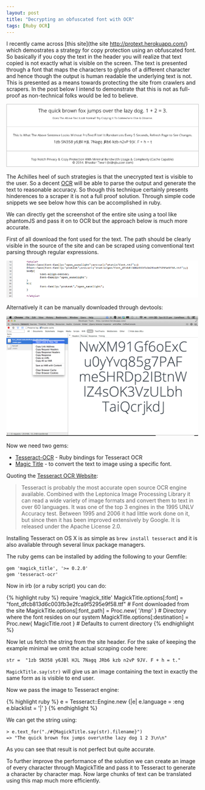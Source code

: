 ```yaml
---
layout: post
title: "Decrypting an obfuscated font with OCR"
tags: [Ruby OCR]
---
```


I recently came across [this site](the site http://protext.herokuapp.com/) which demostrates a strategy for copy protection using an obfuscated font. So basically if you copy the text in the header you will realize that text copied is not exactly what is visible on the screen. The text is presented through a font that maps the characters to glyphs of a different character and hence though the output is human readable the underlying text is not. This is presented as a means towards protecting the site from crawlers and scrapers. In the post below I intend to demonstrate that this is not as full-proof as non-technical folks would be led to believe.

<img src="/images/protext_site.png" style="border: 1px solid silver;"/>

The Achilles heel of such strategies is that the unecrypted text is visible to the user. So a decent [OCR](http://en.wikipedia.org/wiki/Optical_character_recognition) will be able to parse the output and generate the text to reasonable accuracy. So though this technique certainly presents hinderences to a scraper it is not a full proof solution. Through simple code snippets we see below how this can be accomplished in ruby.

We can directly get the screenshot of the entire site using a tool like phantomJS and pass it on to OCR but the approach below is much more accurate.

First of all download the font used for the text. The path should be clearly visible in the source of the site and can be scraped using conventional text parsing through regular expressions.

<img src="/images/protext_css_source.png"/>

Alternatively it can be manually downloaded through devtools:

<img src="/images/protext_devtools_font.png"/>

Now we need two gems:

- [Tesseract-OCR](https://www.ruby-toolbox.com/projects/tesseract-ocr) - Ruby bindings for Tesseract OCR
- [Magic Title](https://www.ruby-toolbox.com/projects/magick_title) - to convert the text to image using a specific font.

Quoting the [Tesseract OCR Website](http://code.google.com/p/tesseract-ocr/):

> Tesseract is probably the most accurate open source OCR engine available. Combined with the Leptonica Image Processing Library it can read a wide variety of image formats and convert them to text in over 60 languages. It was one of the top 3 engines in the 1995 UNLV Accuracy test. Between 1995 and 2006 it had little work done on it, but since then it has been improved extensively by Google. It is released under the Apache License 2.0.

Installing Tesseract on OS X is as simple as `brew install tesseract` and it is also available through several linux package managers.

The ruby gems can be installed by adding the following to your Gemfile:

    gem 'magick_title', '>= 0.2.0'
    gem 'tesseract-ocr'

Now in irb (or a ruby script) you can do:

{% highlight ruby %}
require 'magick_title'
MagickTitle.options[:font] = "font_dfcb813d6c003fb3e2fca9f5295e9f58.ttf"  # Font downloaded from the site
MagickTitle.options[:font_path] =  Proc.new{ '/tmp' }  # Directory where the font resides on our system
MagickTitle.options[:destination] =  Proc.new{ MagicTitle.root } # Defaults to current directory
{% endhighlight %}

Now let us fetch the string from the site header. For the sake of keeping the example minimal we omit the actual scraping code here:

    str =  "1zb SN358 y6JBl HJL 7Nagq JRb6 kzb n2vP 9JV. F + h = t."

`MagickTitle.say(str)` will give us an image containing the text in exactly the same form as is visible to end user.

Now we pass the image to Tesseract engine:

{% highlight ruby %}
e = Tesseract::Engine.new {|e|
    e.language  = :eng
    e.blacklist = '|'
}
{% endhighlight %}

We can get the string using:

    > e.text_for("./#{MagickTitle.say(str).filename}")
    => "The quick brown fox jumps over\nthe lazy dog 1 2 3\n\n"

As you can see that result is not perfect but quite accurate.

To further improve the performance of the solution we can create an image of every character through MagickTitle and pass it to Tesseract to generate a character by character map. Now large chunks of text can be translated using this map much more efficiently.
